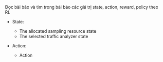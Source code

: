 Đọc bài báo và tìm trong bài báo các giá trị state, action, reward, policy theo RL

- State:
  - The allocated sampling resource state
  - The selected traffic analyzer state

- Action:
  - Action